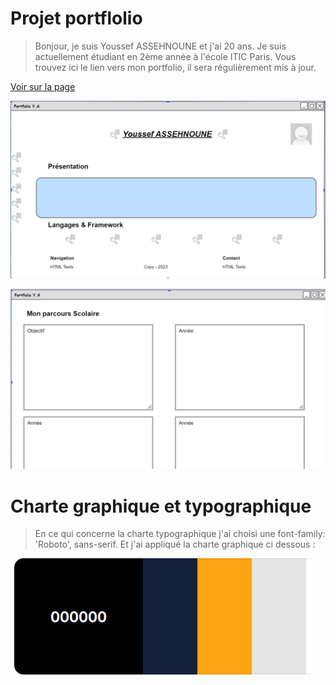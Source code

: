 # Projet portflolio
>Bonjour, je suis Youssef ASSEHNOUNE et j'ai 20 ans. Je suis actuellement étudiant en 2ème année à l'école ITIC Paris. Vous trouvez ici le lien vers mon portfolio, il sera régulièrement mis à jour.

[Voir sur la page](https://youssef0801.github.io/projet-portfolio/)

![Wireframe](./asset/wireframe1.png )

![Wireframe](./asset/wireframe2.png)

#  Charte graphique et typographique
>En ce qui concerne la charte typographique j'ai choisi une font-family: 'Roboto', sans-serif. Et j'ai appliqué la charte graphique ci dessous :

![Wireframe](./asset/wireframe3.png)



